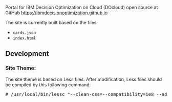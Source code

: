 Portal for IBM Decision Optimization on Cloud (DOcloud) open source at GitHub https://ibmdecisionoptimization.github.io

The site is currently built based on the files:

* `cards.json`
* `index.html`

## Development
### Site Theme:
The site theme is based on Less files. After modification, Less files should be compiled by this following command:
<pre>
# /usr/local/bin/lessc "--clean-css=--compatibility=ie8 --advanced" main.less ../css/main.min.css
</pre>


